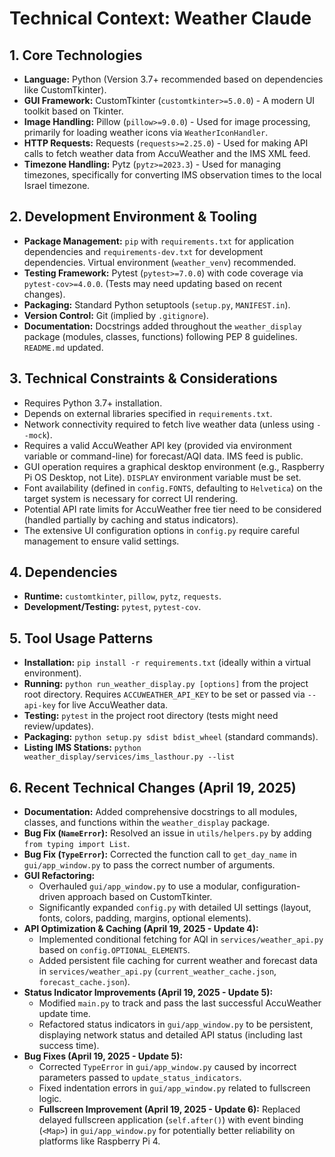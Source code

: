 # Technical Context: Weather Claude

## 1. Core Technologies

- **Language:** Python (Version 3.7+ recommended based on dependencies like CustomTkinter).
- **GUI Framework:** CustomTkinter (`customtkinter>=5.0.0`) - A modern UI toolkit based on Tkinter.
- **Image Handling:** Pillow (`pillow>=9.0.0`) - Used for image processing, primarily for loading weather icons via `WeatherIconHandler`.
- **HTTP Requests:** Requests (`requests>=2.25.0`) - Used for making API calls to fetch weather data from AccuWeather and the IMS XML feed.
- **Timezone Handling:** Pytz (`pytz>=2023.3`) - Used for managing timezones, specifically for converting IMS observation times to the local Israel timezone.

## 2. Development Environment & Tooling

- **Package Management:** `pip` with `requirements.txt` for application dependencies and `requirements-dev.txt` for development dependencies. Virtual environment (`weather_venv`) recommended.
- **Testing Framework:** Pytest (`pytest>=7.0.0`) with code coverage via `pytest-cov>=4.0.0`. (Tests may need updating based on recent changes).
- **Packaging:** Standard Python setuptools (`setup.py`, `MANIFEST.in`).
- **Version Control:** Git (implied by `.gitignore`).
- **Documentation:** Docstrings added throughout the `weather_display` package (modules, classes, functions) following PEP 8 guidelines. `README.md` updated.

## 3. Technical Constraints & Considerations

- Requires Python 3.7+ installation.
- Depends on external libraries specified in `requirements.txt`.
- Network connectivity required to fetch live weather data (unless using `--mock`).
- Requires a valid AccuWeather API key (provided via environment variable or command-line) for forecast/AQI data. IMS feed is public.
- GUI operation requires a graphical desktop environment (e.g., Raspberry Pi OS Desktop, not Lite). `DISPLAY` environment variable must be set.
- Font availability (defined in `config.FONTS`, defaulting to `Helvetica`) on the target system is necessary for correct UI rendering.
- Potential API rate limits for AccuWeather free tier need to be considered (handled partially by caching and status indicators).
- The extensive UI configuration options in `config.py` require careful management to ensure valid settings.

## 4. Dependencies

- **Runtime:** `customtkinter`, `pillow`, `pytz`, `requests`.
- **Development/Testing:** `pytest`, `pytest-cov`.

## 5. Tool Usage Patterns

- **Installation:** `pip install -r requirements.txt` (ideally within a virtual environment).
- **Running:** `python run_weather_display.py [options]` from the project root directory. Requires `ACCUWEATHER_API_KEY` to be set or passed via `--api-key` for live AccuWeather data.
- **Testing:** `pytest` in the project root directory (tests might need review/updates).
- **Packaging:** `python setup.py sdist bdist_wheel` (standard commands).
- **Listing IMS Stations:** `python weather_display/services/ims_lasthour.py --list`

## 6. Recent Technical Changes (April 19, 2025)

- **Documentation:** Added comprehensive docstrings to all modules, classes, and functions within the `weather_display` package.
- **Bug Fix (`NameError`):** Resolved an issue in `utils/helpers.py` by adding `from typing import List`.
- **Bug Fix (`TypeError`):** Corrected the function call to `get_day_name` in `gui/app_window.py` to pass the correct number of arguments.
- **GUI Refactoring:**
    - Overhauled `gui/app_window.py` to use a modular, configuration-driven approach based on CustomTkinter.
    - Significantly expanded `config.py` with detailed UI settings (layout, fonts, colors, padding, margins, optional elements).
- **API Optimization & Caching (April 19, 2025 - Update 4):**
    - Implemented conditional fetching for AQI in `services/weather_api.py` based on `config.OPTIONAL_ELEMENTS`.
    - Added persistent file caching for current weather and forecast data in `services/weather_api.py` (`current_weather_cache.json`, `forecast_cache.json`).
- **Status Indicator Improvements (April 19, 2025 - Update 5):**
    - Modified `main.py` to track and pass the last successful AccuWeather update time.
    - Refactored status indicators in `gui/app_window.py` to be persistent, displaying network status and detailed API status (including last success time).
- **Bug Fixes (April 19, 2025 - Update 5):**
    - Corrected `TypeError` in `gui/app_window.py` caused by incorrect parameters passed to `update_status_indicators`.
    - Fixed indentation errors in `gui/app_window.py` related to fullscreen logic.
    - **Fullscreen Improvement (April 19, 2025 - Update 6):** Replaced delayed fullscreen application (`self.after()`) with event binding (`<Map>`) in `gui/app_window.py` for potentially better reliability on platforms like Raspberry Pi 4.
